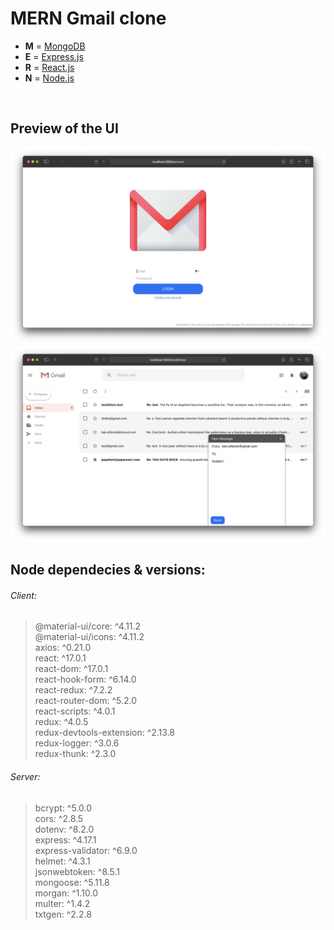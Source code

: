 # MERN Gmail clone

- **M** = [MongoDB](https://www.mongodb.com)
- **E** = [Express.js](https://expressjs.com)
- **R** = [React.js](https://reactjs.org)
- **N** = [Node.js](https://nodejs.org)

<br />

## Preview of the UI

<img src='./preview_login.png' width='700' />
<img src='./preview_mailbox.png' width='700' />

<br />

## Node dependecies & versions:

###### Client:

> @material-ui/core: ^4.11.2<br /> @material-ui/icons: ^4.11.2<br /> axios: ^0.21.0<br /> react:
> ^17.0.1<br /> react-dom: ^17.0.1<br /> react-hook-form: ^6.14.0<br /> react-redux: ^7.2.2<br />
> react-router-dom: ^5.2.0<br /> react-scripts: ^4.0.1<br /> redux: ^4.0.5<br />
> redux-devtools-extension: ^2.13.8<br /> redux-logger: ^3.0.6<br /> redux-thunk: ^2.3.0<br />

###### Server:

> bcrypt: ^5.0.0<br /> cors: ^2.8.5<br /> dotenv: ^8.2.0<br /> express: ^4.17.1<br />
> express-validator: ^6.9.0<br /> helmet: ^4.3.1<br /> jsonwebtoken: ^8.5.1<br /> mongoose:
> ^5.11.8<br /> morgan: ^1.10.0<br /> multer: ^1.4.2<br /> txtgen: ^2.2.8<br />
